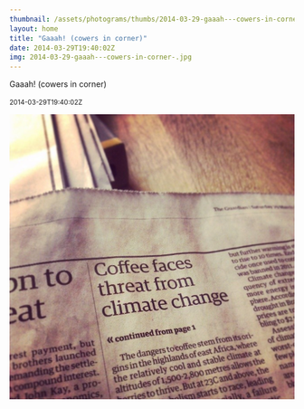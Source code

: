 ```yaml
---
thumbnail: /assets/photograms/thumbs/2014-03-29-gaaah---cowers-in-corner-.jpg
layout: home
title: "Gaaah! (cowers in corner)"
date: 2014-03-29T19:40:02Z
img: 2014-03-29-gaaah---cowers-in-corner-.jpg
---
```


Gaaah! (cowers in corner)

<small>2014-03-29T19:40:02Z</small>

![Gaaah! (cowers in corner)](2014-03-29-gaaah---cowers-in-corner-.jpg)
